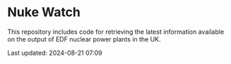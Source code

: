 # Nuke Watch

This repository includes code for retrieving the latest information available on the output of EDF nuclear power plants in the UK.

Last updated: 2024-08-21 07:09